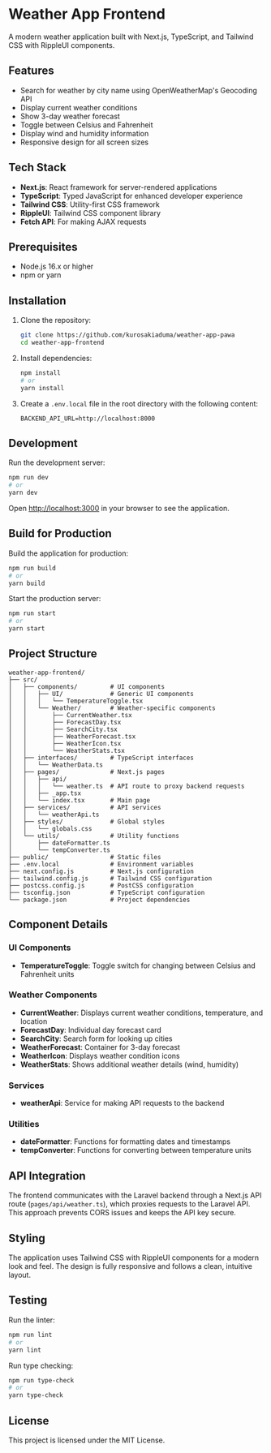 # Weather App Frontend

A modern weather application built with Next.js, TypeScript, and Tailwind CSS with RippleUI components.

## Features

- Search for weather by city name using OpenWeatherMap's Geocoding API
- Display current weather conditions
- Show 3-day weather forecast
- Toggle between Celsius and Fahrenheit
- Display wind and humidity information
- Responsive design for all screen sizes

## Tech Stack

- **Next.js**: React framework for server-rendered applications
- **TypeScript**: Typed JavaScript for enhanced developer experience
- **Tailwind CSS**: Utility-first CSS framework
- **RippleUI**: Tailwind CSS component library
- **Fetch API**: For making AJAX requests

## Prerequisites

- Node.js 16.x or higher
- npm or yarn

## Installation

1. Clone the repository:
   ```bash
   git clone https://github.com/kurosakiaduma/weather-app-pawa
   cd weather-app-frontend
   ```

2. Install dependencies:
   ```bash
   npm install
   # or
   yarn install
   ```

3. Create a `.env.local` file in the root directory with the following content:
   ```
   BACKEND_API_URL=http://localhost:8000
   ```

## Development

Run the development server:

```bash
npm run dev
# or
yarn dev
```

Open [http://localhost:3000](http://localhost:3000) in your browser to see the application.

## Build for Production

Build the application for production:

```bash
npm run build
# or
yarn build
```

Start the production server:

```bash
npm run start
# or
yarn start
```

## Project Structure

```
weather-app-frontend/
├── src/
│   ├── components/         # UI components
│   │   ├── UI/             # Generic UI components
│   │   │   └── TemperatureToggle.tsx
│   │   └── Weather/        # Weather-specific components
│   │       ├── CurrentWeather.tsx
│   │       ├── ForecastDay.tsx
│   │       ├── SearchCity.tsx
│   │       ├── WeatherForecast.tsx
│   │       ├── WeatherIcon.tsx
│   │       └── WeatherStats.tsx
│   ├── interfaces/         # TypeScript interfaces
│   │   └── WeatherData.ts
│   ├── pages/              # Next.js pages
│   │   ├── api/
│   │   │   └── weather.ts  # API route to proxy backend requests
│   │   ├── _app.tsx
│   │   └── index.tsx       # Main page
│   ├── services/           # API services
│   │   └── weatherApi.ts
│   ├── styles/             # Global styles
│   │   └── globals.css
│   └── utils/              # Utility functions
│       ├── dateFormatter.ts
│       └── tempConverter.ts
├── public/                 # Static files
├── .env.local              # Environment variables
├── next.config.js          # Next.js configuration
├── tailwind.config.js      # Tailwind CSS configuration
├── postcss.config.js       # PostCSS configuration
├── tsconfig.json           # TypeScript configuration
└── package.json            # Project dependencies
```

## Component Details

### UI Components

- **TemperatureToggle**: Toggle switch for changing between Celsius and Fahrenheit units

### Weather Components

- **CurrentWeather**: Displays current weather conditions, temperature, and location
- **ForecastDay**: Individual day forecast card
- **SearchCity**: Search form for looking up cities
- **WeatherForecast**: Container for 3-day forecast
- **WeatherIcon**: Displays weather condition icons
- **WeatherStats**: Shows additional weather details (wind, humidity)

### Services

- **weatherApi**: Service for making API requests to the backend

### Utilities

- **dateFormatter**: Functions for formatting dates and timestamps
- **tempConverter**: Functions for converting between temperature units

## API Integration

The frontend communicates with the Laravel backend through a Next.js API route (`pages/api/weather.ts`), which proxies requests to the Laravel API. This approach prevents CORS issues and keeps the API key secure.

## Styling

The application uses Tailwind CSS with RippleUI components for a modern look and feel. The design is fully responsive and follows a clean, intuitive layout.

## Testing

Run the linter:

```bash
npm run lint
# or
yarn lint
```

Run type checking:

```bash
npm run type-check
# or
yarn type-check
```

## License

This project is licensed under the MIT License.
